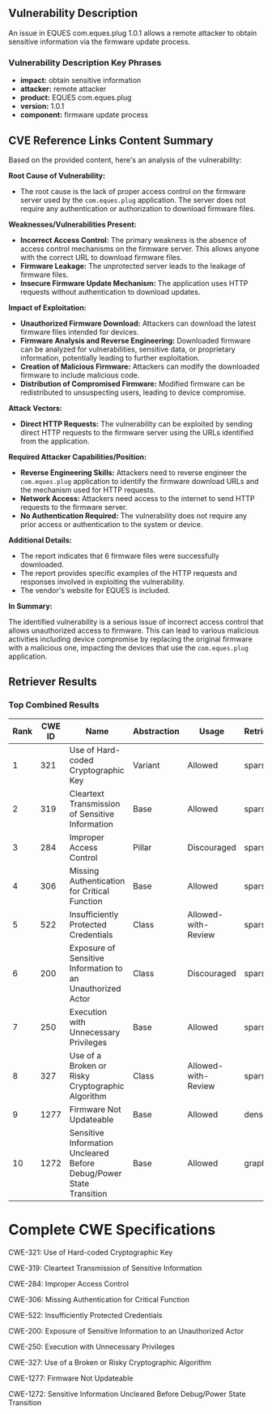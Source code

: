 ## Vulnerability Description
An issue in EQUES com.eques.plug 1.0.1 allows a remote attacker to obtain sensitive information via the firmware update process.

### Vulnerability Description Key Phrases
- **impact:** obtain sensitive information
- **attacker:** remote attacker
- **product:** EQUES com.eques.plug
- **version:** 1.0.1
- **component:** firmware update process

## CVE Reference Links Content Summary
Based on the provided content, here's an analysis of the vulnerability:

**Root Cause of Vulnerability:**

*   The root cause is the lack of proper access control on the firmware server used by the `com.eques.plug` application. The server does not require any authentication or authorization to download firmware files.

**Weaknesses/Vulnerabilities Present:**

*   **Incorrect Access Control:** The primary weakness is the absence of access control mechanisms on the firmware server. This allows anyone with the correct URL to download firmware files.
*   **Firmware Leakage:** The unprotected server leads to the leakage of firmware files.
*   **Insecure Firmware Update Mechanism:** The application uses HTTP requests without authentication to download updates.

**Impact of Exploitation:**

*   **Unauthorized Firmware Download:** Attackers can download the latest firmware files intended for devices.
*   **Firmware Analysis and Reverse Engineering:** Downloaded firmware can be analyzed for vulnerabilities, sensitive data, or proprietary information, potentially leading to further exploitation.
*   **Creation of Malicious Firmware:** Attackers can modify the downloaded firmware to include malicious code.
*   **Distribution of Compromised Firmware:** Modified firmware can be redistributed to unsuspecting users, leading to device compromise.

**Attack Vectors:**

*   **Direct HTTP Requests:** The vulnerability can be exploited by sending direct HTTP requests to the firmware server using the URLs identified from the application.

**Required Attacker Capabilities/Position:**

*   **Reverse Engineering Skills:** Attackers need to reverse engineer the `com.eques.plug` application to identify the firmware download URLs and the mechanism used for HTTP requests.
*   **Network Access:** Attackers need access to the internet to send HTTP requests to the firmware server.
*   **No Authentication Required:** The vulnerability does not require any prior access or authentication to the system or device.

**Additional Details:**

*   The report indicates that 6 firmware files were successfully downloaded.
*   The report provides specific examples of the HTTP requests and responses involved in exploiting the vulnerability.
*   The vendor's website for EQUES is included.

**In Summary:**

The identified vulnerability is a serious issue of incorrect access control that allows unauthorized access to firmware. This can lead to various malicious activities including device compromise by replacing the original firmware with a malicious one, impacting the devices that use the `com.eques.plug` application.

## Retriever Results

### Top Combined Results

| Rank | CWE ID | Name | Abstraction | Usage  | Retrievers | Individual Scores |
|------|--------|------|-------------|-------|------------|-------------------|
| 1 | 321 | Use of Hard-coded Cryptographic Key | Variant | Allowed | sparse | 0.040 |
| 2 | 319 | Cleartext Transmission of Sensitive Information | Base | Allowed | sparse | 0.039 |
| 3 | 284 | Improper Access Control | Pillar | Discouraged | sparse | 0.039 |
| 4 | 306 | Missing Authentication for Critical Function | Base | Allowed | sparse | 0.038 |
| 5 | 522 | Insufficiently Protected Credentials | Class | Allowed-with-Review | sparse | 0.038 |
| 6 | 200 | Exposure of Sensitive Information to an Unauthorized Actor | Class | Discouraged | sparse | 0.037 |
| 7 | 250 | Execution with Unnecessary Privileges | Base | Allowed | sparse | 0.037 |
| 8 | 327 | Use of a Broken or Risky Cryptographic Algorithm | Class | Allowed-with-Review | sparse | 0.037 |
| 9 | 1277 | Firmware Not Updateable | Base | Allowed | dense | 0.589 |
| 10 | 1272 | Sensitive Information Uncleared Before Debug/Power State Transition | Base | Allowed | graph | 0.002 |



# Complete CWE Specifications

CWE-321: Use of Hard-coded Cryptographic Key

CWE-319: Cleartext Transmission of Sensitive Information

CWE-284: Improper Access Control

CWE-306: Missing Authentication for Critical Function

CWE-522: Insufficiently Protected Credentials

CWE-200: Exposure of Sensitive Information to an Unauthorized Actor

CWE-250: Execution with Unnecessary Privileges

CWE-327: Use of a Broken or Risky Cryptographic Algorithm

CWE-1277: Firmware Not Updateable

CWE-1272: Sensitive Information Uncleared Before Debug/Power State Transition